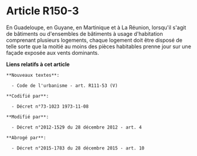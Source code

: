 # Article R150-3

En Guadeloupe, en Guyane, en Martinique et à La Réunion, lorsqu'il s'agit de bâtiments ou d'ensembles de bâtiments à usage
d'habitation comprenant plusieurs logements, chaque logement doit être disposé de telle sorte que la moitié au moins des
pièces habitables prenne jour sur une façade exposée aux vents dominants.

**Liens relatifs à cet article**

	**Nouveaux textes**:

	  - Code de l'urbanisme - art. R111-53 (V)

	**Codifié par**:

	  - Décret n°73-1023 1973-11-08

	**Modifié par**:

	  - Décret n°2012-1529 du 28 décembre 2012 - art. 4

	**Abrogé par**:

	  - Décret n°2015-1783 du 28 décembre 2015 - art. 10

